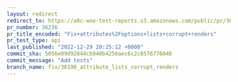 ```yaml
---
layout: redirect
redirect_to: https://a8c-woo-test-reports.s3.amazonaws.com/public/pr/36236/api/index.html
pr_number: 36236
pr_title_encoded: "Fix+attributes%2Foptions+lists+corrupt+renders"
pr_test_type: api
last_published: "2022-12-29 20:25:12 +0000"
commit_sha: 5056e09d92844cb940b4256aec6c2c6576776046
commit_message: "Add tests"
branch_name: fix/36190_attribute_lists_corrupt_renders
---
```

